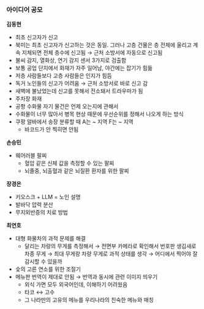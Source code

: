 ### 아이디어 공모
    
**김동현**

- 최초 신고자가 신고
- 북미는 최초 신고자가 신고하는 것은 동일. 그러나 고층 건물은 층 전체에 울리고 계속 지체되면 전체 층수에 신고됨 → 근처 소방서에 자동으로 신고됨
- 불씨 감지, 열화상, 연기 감지 센서 3가지로 검출함
- 보통 공업 단지에서 화재가 자주 일어남, 야간에는 잡기가 힘듦
- 저층 사람들보다 고층 사람들은 인지가 힘듬
- 독거 노인들의 신고가 어려움 → 근처 소방서로 바로 신고 감
- 새벽에 불났었는데 신고를 못해서 전소돼서 트라우마가 됨
- 주차장 화재
- 공항 수화물 자기 물건은 언제 오는지에 관해서
- 수화물이 너무 많아서 병목 현상 때문에 우선순위를 정해서 나오게 하는 방식
- 쿠팡 알바에서 송장 분류할 때 A는 ~ 지역 F는 ~ 지역
    - 바코드가 안 찍히면 안됨

**손승민**
- 웨어러블 팔찌
    - 혈압 같은 신체 값을 측정할 수 있는 팔찌
    - 뇌졸중, 뇌출혈과 같은 뇌질환 환자를 위한 팔찌 

**장경은**
- 키오스크 + LLM = 노인 설명
- 발바닥 압력 분산
- 무지외반증의 치료 방법

**최연호**

- 대형 화물차의 과적 문제를 해결
    - 달리는 차량의 무게를 측정해서 → 전면부 카메라로 확인해서 번호판 생김새로 차종 무게 → 최대 무게랑 차량 무게로 과적 상태를 생각 → 어디에서 찍어야 잘 감시할 수 있을까
- 숯의 고른 연소를 위한 조절기
- 메뉴판 번역이 제대로 안됨 → 번역과 동시에 관련 이미지 띄우기
    - 외식 가면 모두 외국어인데, 이해하기 어려웠음
    - 타코 ↔ 고수
    - 그 나라만의 고유의 메뉴를 우리나라의 친숙한 메뉴와 매칭
